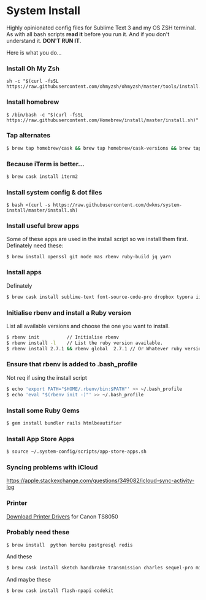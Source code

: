 # System Install
Highly opinionated config files for Sublime Text 3 and my OS ZSH terminal.
As with all bash scripts **read it** before you run it. And if you don't understand it. **DON'T RUN IT**.

Here is what you do...
### Install Oh My Zsh
```` 
sh -c "$(curl -fsSL https://raw.githubusercontent.com/ohmyzsh/ohmyzsh/master/tools/install.sh)"
```` 

### Install homebrew

```` 
$ /bin/bash -c "$(curl -fsSL https://raw.githubusercontent.com/Homebrew/install/master/install.sh)"
````

### Tap alternates 

````bash
$ brew tap homebrew/cask && brew tap homebrew/cask-versions && brew tap homebrew/cask-fonts && brew tap homebrew/services && brew tap heroku/brew
````

### Because iTerm is better...
````bash
$ brew cask install iterm2
````

### Install system config & dot files

```` 
$ bash <(curl -s https://raw.githubusercontent.com/dwkns/system-install/master/install.sh)
````

### Install useful brew apps
Some of these apps are used in the install script so we install them first.
Definately need these:
```` 
$ brew install openssl git node mas rbenv ruby-build jq yarn
````

### Install apps  
Definately 
````bash
$ brew cask install sublime-text font-source-code-pro dropbox typora iina google-chrome firefox sizzy google-drive-file-stream notion visual-studio-code 1Password omnigraffle zoomus
````


### Initialise rbenv and install a Ruby version
List all available versions and choose the one you want to install.

````bash
$ rbenv init          // Initialise rbenv 
$ rbenv install -l    // List the ruby version available. 
$ rbenv install 2.7.1 && rbenv global  2.7.1 // Or Whatever ruby version you want. 
````

### Ensure that rbenv is added to .bash_profile
Not req if using the install script

````bash
$ echo 'export PATH="$HOME/.rbenv/bin:$PATH"' >> ~/.bash_profile  
$ echo 'eval "$(rbenv init -)"' >> ~/.bash_profile  
````

### Install some Ruby Gems

````bash
$ gem install bundler rails htmlbeautifier 
````

### Install App Store Apps
```bash
$ source ~/.system-config/scripts/app-store-apps.sh
```
### Syncing problems with iCloud
https://apple.stackexchange.com/questions/349082/icloud-sync-activity-log


### Printer

[Download Printer Drivers](http://gdlp01.c-wss.com/gds/8/0100007708/04/mcpd-mac-ts8000-18_10_0_0-ea21_3.dmg) for Canon TS8050

### Probably need these
```` 
$ brew install  python heroku postgresql redis 
````
And these
````bash
$ brew cask install sketch handbrake transmission charles sequel-pro microsoft-office grammarly postbox loom
````
And maybe these
````bash
$ brew cask install flash-npapi codekit
````

